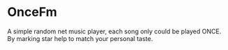 # OnceFm

A simple random net music player, each song only could be played ONCE.
By marking star help to match your personal taste.
